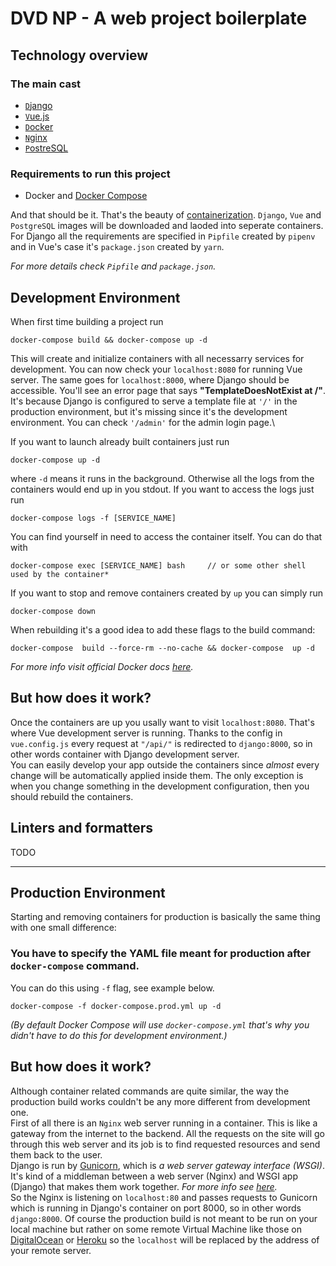 # DVD NP - A web project boilerplate

## Technology overview

### The main cast

-   [`D`jango](https://www.djangoproject.com/)
-   [`V`ue.js](https://vuejs.org/)
-   [`D`ocker](https://www.docker.com/)
-   [`N`ginx](https://www.nginx.com/)
-   [`P`ostreSQL](https://www.postgresql.org/)

### Requirements to run this project

-   Docker and [Docker Compose](https://docs.docker.com/compose/)

And that should be it. That's the beauty of [containerization](https://www.docker.com/resources/what-container).
`Django`, `Vue` and `PostgreSQL` images will be downloaded and laoded into seperate containers.
For Django all the requirements are specified in `Pipfile` created by `pipenv` and in Vue's case
it's `package.json` created by `yarn`.

_For more details check `Pipfile` and `package.json`._

## Development Environment

When first time building a project run

```
docker-compose build && docker-compose up -d
```

This will create and initialize containers with all necessarry services for development. You can now
check your `localhost:8080` for running Vue server. The same goes for `localhost:8000`, where Django
should be accessible. You'll see an error page that says **"TemplateDoesNotExist at /"**. It's
because Django is configured to serve a template file at `'/'` in the production environment, but it's missing since it's the development environment. You can check `'/admin'` for the admin login page.\

If you want to launch already built containers just run

```
docker-compose up -d
```

where `-d` means it runs in the background. Otherwise all the logs from the containers would end up
in you stdout. If you want to access the logs just run

```
docker-compose logs -f [SERVICE_NAME]
```

You can find yourself in need to access the container itself. You can do that with

```
docker-compose exec [SERVICE_NAME] bash     // or some other shell used by the container*
```

If you want to stop and remove containers created by `up` you can simply run

```
docker-compose down
```

When rebuilding it's a good idea to add these flags to the build command:

```
docker-compose  build --force-rm --no-cache && docker-compose  up -d
```

_For more info visit official Docker docs [here](https://docs.docker.com/compose/reference/overview/)._

## But how does it work?

Once the containers are up you usally want to visit `localhost:8080`. That's where Vue development server is running. Thanks to the config in `vue.config.js` every request at `"/api/"` is redirected to `django:8000`, so in other words container with Django development server. \
You can easily develop your app outside the containers since _almost_ every change will be automatically applied inside them. The only exception is when you change something in the development configuration, then you should rebuild the containers.

## Linters and formatters

TODO

---

## Production Environment

Starting and removing containers for production is basically the same thing with one small difference:

### **You have to specify the YAML file meant for production after `docker-compose` command.**

You can do this using `-f` flag, see example below.

```
docker-compose -f docker-compose.prod.yml up -d
```

_(By default Docker Compose will use `docker-compose.yml` that's why you didn't have to do this for
development environment.)_

## But how does it work?

Although container related commands are quite similar, the way the production build works couldn't
be any more different from development one.\
First of all there is an `Nginx` web server running in a container. This is like a gateway from the internet to the backend. All the requests on the site will go through this web server and its job is
to find requested resources and send them back to the user.\
Django is run by [Gunicorn](https://gunicorn.org/), which is _a web server gateway interface (WSGI)_.
It's kind of a middleman between a web server (Nginx) and WSGI app (Django) that makes them work together. _For more info see [here](https://www.fullstackpython.com/wsgi-servers.html)._\
So the Nginx is listening on `localhost:80` and passes requests to Gunicorn which is running in Django's container on port 8000, so in other words `django:8000`. Of course the production build is not meant to
be run on your local machine but rather on some remote Virtual Machine like those on [DigitalOcean](https://www.digitalocean.com/) or [Heroku](https://www.heroku.com/) so the `localhost` will be
replaced by the address of your remote server.
